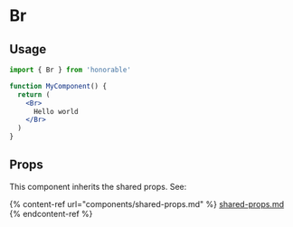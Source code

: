 # Br

## Usage

```jsx
import { Br } from 'honorable'

function MyComponent() {
  return (
    <Br>
      Hello world
    </Br>
  )
}
```

## Props

This component inherits the shared props. See:

{% content-ref url="components/shared-props.md" %}
[shared-props.md](components/shared-props.md)
{% endcontent-ref %}

